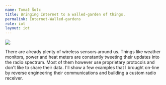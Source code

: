 ```yaml
---
name: Tomaž Šolc
title: Bringing Internet to a walled-garden of things.
permalink: Internet-Walled-gardens
role: iot
layout: iot
---
```


<img src="{{ site.baseurl }}/assets/img/iot/TomazSolc-WalledGarden.jpg" class="img-responsive" />

There are already plenty of wireless sensors around us. Things like weather monitors, power and heat meters are constantly tweeting their updates into the radio spectrum. Most of them however use proprietary protocols and don't like to share their data. I'll show a few examples that I brought on-line by reverse engineering their communications and building a custom radio receiver.

